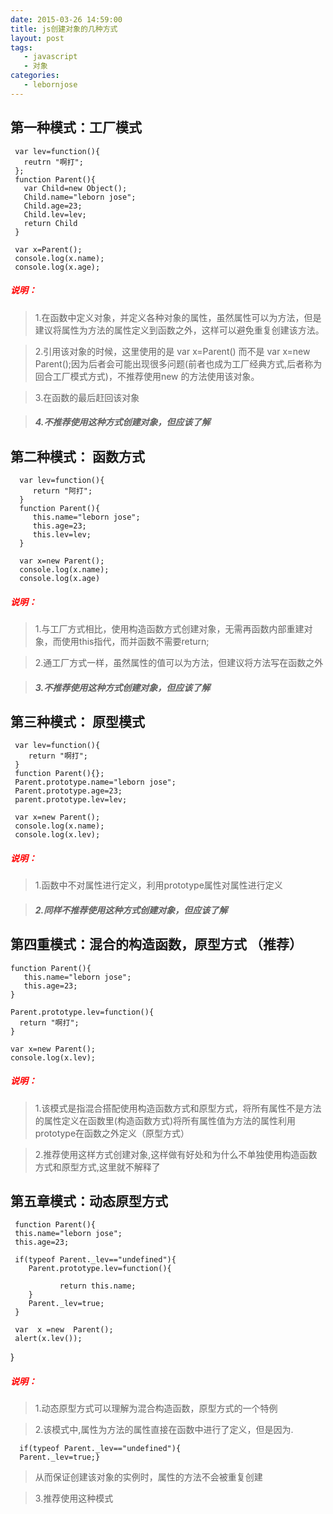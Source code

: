 ```yaml
---
date: 2015-03-26 14:59:00
title: js创建对象的几种方式
layout: post
tags:
   - javascript
   - 对象
categories:
   - lebornjose
---
```


## 第一种模式：工厂模式

     var lev=function(){
       reutrn "啊打";
     };
     function Parent(){
       var Child=new Object();
       Child.name="leborn jose";
       Child.age=23;
       Child.lev=lev;
       return Child
     }

     var x=Parent();
     console.log(x.name);
     console.log(x.age);

##### <span style="color:red">说明：</span>

> 1.在函数中定义对象，并定义各种对象的属性，虽然属性可以为方法，但是建议将属性为方法的属性定义到函数之外，这样可以避免重复创建该方法。

> 2.引用该对象的时候，这里使用的是 var x=Parent() 而不是 var x=new Parent();因为后者会可能出现很多问题(前者也成为工厂经典方式,后者称为回合工厂模式方式)，不推荐使用new 的方法使用该对象。

> 3.在函数的最后赶回该对象

> <h5>4.不推荐使用这种方式创建对象，但应该了解</h5>

## 第二种模式： 函数方式

      var lev=function(){
         return "阿打";
      }
      function Parent(){
         this.name="leborn jose";
         this.age=23;
         this.lev=lev;
      }

      var x=new Parent();
      console.log(x.name);
      console.log(x.age)

##### <span style="color:red">说明：</span>

> 1.与工厂方式相比，使用构造函数方式创建对象，无需再函数内部重建对象，而使用this指代，而并函数不需要return;

> 2.通工厂方式一样，虽然属性的值可以为方法，但建议将方法写在函数之外

> <h5>3.不推荐使用这种方式创建对象，但应该了解</h5>  

## 第三种模式： 原型模式

     var lev=function(){
        return "啊打";
     }
     function Parent(){};
     Parent.prototype.name="leborn jose";
     Parent.prototype.age=23;
     parent.prototype.lev=lev;

     var x=new Parent();
     console.log(x.name);
     console.log(x.lev);


##### <span style="color:red">说明：</span>

> 1.函数中不对属性进行定义，利用prototype属性对属性进行定义

> <h5>2.同样不推荐使用这种方式创建对象，但应该了解</h5>

## 第四重模式：混合的构造函数，原型方式 （推荐）

    function Parent(){
       this.name="leborn jose";
       this.age=23;
    }

    Parent.prototype.lev=function(){
      return "啊打";
    }

    var x=new Parent();
    console.log(x.lev);

##### <span style="color:red">说明：</span>

> 1.该模式是指混合搭配使用构造函数方式和原型方式，将所有属性不是方法的属性定义在函数里(构造函数方式)将所有属性值为方法的属性利用prototype在函数之外定义（原型方式）

> 2.推荐使用这样方式创建对象,这样做有好处和为什么不单独使用构造函数方式和原型方式,这里就不解释了

## 第五章模式：动态原型方式

     function Parent(){
     this.name="leborn jose";
     this.age=23;

     if(typeof Parent._lev=="undefined"){
        Parent.prototype.lev=function(){  

               return this.name;  
        }  
        Parent._lev=true;  
     }

     var  x =new  Parent();  
     alert(x.lev());
   }


##### <span style="color:red">说明：</span>

> 1.动态原型方式可以理解为混合构造函数，原型方式的一个特例

> 2.该模式中,属性为方法的属性直接在函数中进行了定义，但是因为.

      if(typeof Parent._lev=="undefined"){  
      Parent._lev=true;}  
> 从而保证创建该对象的实例时，属性的方法不会被重复创建

> 3.推荐使用这种模式
